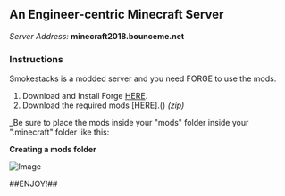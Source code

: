 ## An Engineer-centric Minecraft Server

_Server Address:_ **minecraft2018.bounceme.net**



### Instructions

Smokestacks is a modded server and you need FORGE to use the mods.

1. Download and Install Forge [HERE]().
2. Download the required mods [HERE].() _(zip)_

_Be sure to place the mods inside your "mods" folder inside your ".minecraft" folder like this:

**Creating a mods folder**


![Image](img/mods.gif)




##ENJOY!##



